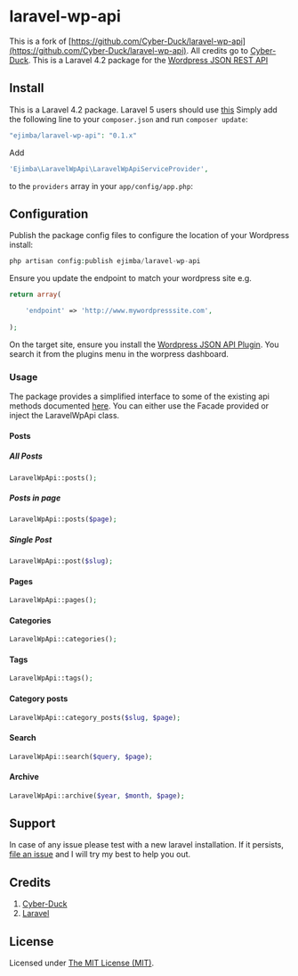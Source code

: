 # laravel-wp-api

This is a fork of [https://github.com/Cyber-Duck/laravel-wp-api](https://github.com/Cyber-Duck/laravel-wp-api).
All credits go to [Cyber-Duck](https://github.com/Cyber-Duck).
This is a Laravel 4.2 package for the [Wordpress JSON REST API](https://github.com/WP-API/WP-API) 

## Install

This is a Laravel 4.2 package. Laravel 5 users should use [this](https://github.com/Cyber-Duck/laravel-wp-api)
Simply add the following line to your `composer.json` and run `composer update`:

```php
"ejimba/laravel-wp-api": "0.1.x"
```

Add 
```php
'Ejimba\LaravelWpApi\LaravelWpApiServiceProvider',
```
to the `providers` array in your `app/config/app.php`:

## Configuration

Publish the package config files to configure the location of your Wordpress install:

```php
php artisan config:publish ejimba/laravel-wp-api
```

Ensure you update the endpoint to match your wordpress site e.g.

```php
return array(

    'endpoint' => 'http://www.mywordpresssite.com',
    
);
```

On the target site, ensure you install the [Wordpress JSON API Plugin](https://wordpress.org/plugins/json-rest-api/). You search it from the plugins menu in the worpress dashboard.

### Usage

The package provides a simplified interface to some of the existing api methods documented [here](http://wp-api.org/).
You can either use the Facade provided or inject the LaravelWpApi class.

#### Posts
##### All Posts
```php
LaravelWpApi::posts();

```
##### Posts in page
```php
LaravelWpApi::posts($page);

```
##### Single Post
```php
LaravelWpApi::post($slug);

```

#### Pages
```php
LaravelWpApi::pages();

```

#### Categories
```php
LaravelWpApi::categories();

```

#### Tags
```php
LaravelWpApi::tags();

```

#### Category posts
```php
LaravelWpApi::category_posts($slug, $page);

```

#### Search
```php
LaravelWpApi::search($query, $page);

```

#### Archive
```php
LaravelWpApi::archive($year, $month, $page);

```

## Support
In case of any issue please test with a new laravel installation. If it persists, [file an issue](https://github.com/Cyber-Duck/laravel-wp-api/issues) and I will try my best to help you out.

## Credits
1. [Cyber-Duck](https://github.com/Cyber-Duck)
2. [Laravel](http://laravel.com)

## License

Licensed under [The MIT License (MIT)](LICENSE).
